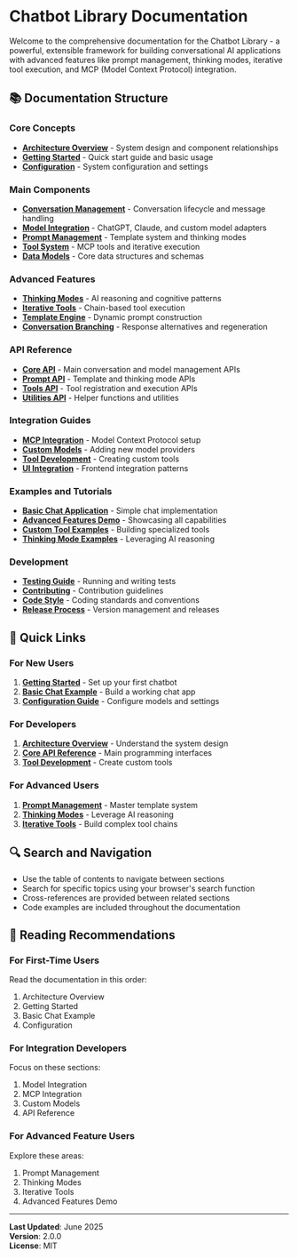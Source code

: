 # Chatbot Library Documentation

Welcome to the comprehensive documentation for the Chatbot Library - a powerful, extensible framework for building conversational AI applications with advanced features like prompt management, thinking modes, iterative tool execution, and MCP (Model Context Protocol) integration.

## 📚 Documentation Structure

### Core Concepts
- [**Architecture Overview**](architecture.md) - System design and component relationships
- [**Getting Started**](getting-started.md) - Quick start guide and basic usage
- [**Configuration**](configuration.md) - System configuration and settings

### Main Components
- [**Conversation Management**](conversation-management.md) - Conversation lifecycle and message handling
- [**Model Integration**](model-integration.md) - ChatGPT, Claude, and custom model adapters
- [**Prompt Management**](prompt-management.md) - Template system and thinking modes
- [**Tool System**](tool-system.md) - MCP tools and iterative execution
- [**Data Models**](data-models.md) - Core data structures and schemas

### Advanced Features
- [**Thinking Modes**](thinking-modes.md) - AI reasoning and cognitive patterns
- [**Iterative Tools**](iterative-tools.md) - Chain-based tool execution
- [**Template Engine**](template-engine.md) - Dynamic prompt construction
- [**Conversation Branching**](conversation-branching.md) - Response alternatives and regeneration

### API Reference
- [**Core API**](api/core.md) - Main conversation and model management APIs
- [**Prompt API**](api/prompts.md) - Template and thinking mode APIs
- [**Tools API**](api/tools.md) - Tool registration and execution APIs
- [**Utilities API**](api/utilities.md) - Helper functions and utilities

### Integration Guides
- [**MCP Integration**](integrations/mcp.md) - Model Context Protocol setup
- [**Custom Models**](integrations/custom-models.md) - Adding new model providers
- [**Tool Development**](integrations/tool-development.md) - Creating custom tools
- [**UI Integration**](integrations/ui.md) - Frontend integration patterns

### Examples and Tutorials
- [**Basic Chat Application**](examples/basic-chat.md) - Simple chat implementation
- [**Advanced Features Demo**](examples/advanced-features.md) - Showcasing all capabilities
- [**Custom Tool Examples**](examples/custom-tools.md) - Building specialized tools
- [**Thinking Mode Examples**](examples/thinking-modes.md) - Leveraging AI reasoning

### Development
- [**Testing Guide**](development/testing.md) - Running and writing tests
- [**Contributing**](development/contributing.md) - Contribution guidelines
- [**Code Style**](development/code-style.md) - Coding standards and conventions
- [**Release Process**](development/releases.md) - Version management and releases

## 🚀 Quick Links

### For New Users
1. [**Getting Started**](getting-started.md) - Set up your first chatbot
2. [**Basic Chat Example**](examples/basic-chat.md) - Build a working chat app
3. [**Configuration Guide**](configuration.md) - Configure models and settings

### For Developers
1. [**Architecture Overview**](architecture.md) - Understand the system design
2. [**Core API Reference**](api/core.md) - Main programming interfaces
3. [**Tool Development**](integrations/tool-development.md) - Create custom tools

### For Advanced Users
1. [**Prompt Management**](prompt-management.md) - Master template system
2. [**Thinking Modes**](thinking-modes.md) - Leverage AI reasoning
3. [**Iterative Tools**](iterative-tools.md) - Build complex tool chains

## 🔍 Search and Navigation

- Use the table of contents to navigate between sections
- Search for specific topics using your browser's search function
- Cross-references are provided between related sections
- Code examples are included throughout the documentation

## 📖 Reading Recommendations

### For First-Time Users
Read the documentation in this order:
1. Architecture Overview
2. Getting Started  
3. Basic Chat Example
4. Configuration

### For Integration Developers
Focus on these sections:
1. Model Integration
2. MCP Integration
3. Custom Models
4. API Reference

### For Advanced Feature Users
Explore these areas:
1. Prompt Management
2. Thinking Modes
3. Iterative Tools
4. Advanced Features Demo

---

**Last Updated**: June 2025  
**Version**: 2.0.0  
**License**: MIT